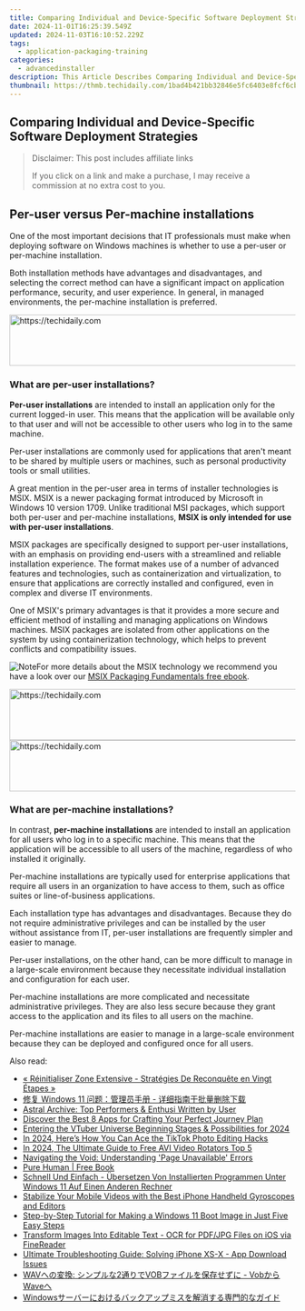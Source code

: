 ```yaml
---
title: Comparing Individual and Device-Specific Software Deployment Strategies
date: 2024-11-01T16:25:39.549Z
updated: 2024-11-03T16:10:52.229Z
tags:
  - application-packaging-training
categories:
  - advancedinstaller
description: This Article Describes Comparing Individual and Device-Specific Software Deployment Strategies
thumbnail: https://thmb.techidaily.com/1bad4b421bb32846e5fc6403e8fcf6cbbd15b750f94fb78ec302f18fa7afd0c5.jpg
---
```


## Comparing Individual and Device-Specific Software Deployment Strategies

>  Disclaimer: This post includes affiliate links
>
>  If you click on a link and make a purchase, I may receive a commission at no extra cost to you.
>

## Per-user versus Per-machine installations

One of the most important decisions that IT professionals must make when deploying software on Windows machines is whether to use a per-user or per-machine installation. 

Both installation methods have advantages and disadvantages, and selecting the correct method can have a significant impact on application performance, security, and user experience. In general, in managed environments, the per-machine installation is preferred.

<!-- affiliate ads begin -->
<a href="https://appsumo.8odi.net/c/5597632/2112007/7443" target="_top" id="2112007">
  <img src="//a.impactradius-go.com/display-ad/7443-2112007" border="0" alt="https://techidaily.com" width="728" height="90"/>
</a>
<img height="0" width="0" src="https://appsumo.8odi.net/i/5597632/2112007/7443" style="position:absolute;visibility:hidden;" border="0" />
<!-- affiliate ads end -->

### What are per-user installations?

**Per-user installations** are intended to install an application only for the current logged-in user. This means that the application will be available only to that user and will not be accessible to other users who log in to the same machine. 

Per-user installations are commonly used for applications that aren't meant to be shared by multiple users or machines, such as personal productivity tools or small utilities.

A great mention in the per-user area in terms of installer technologies is MSIX. MSIX is a newer packaging format introduced by Microsoft in Windows 10 version 1709\. Unlike traditional MSI packages, which support both per-user and per-machine installations, **MSIX is only intended for use with per-user installations**.

MSIX packages are specifically designed to support per-user installations, with an emphasis on providing end-users with a streamlined and reliable installation experience. The format makes use of a number of advanced features and technologies, such as containerization and virtualization, to ensure that applications are correctly installed and configured, even in complex and diverse IT environments.

One of MSIX's primary advantages is that it provides a more secure and efficient method of installing and managing applications on Windows machines. MSIX packages are isolated from other applications on the system by using containerization technology, which helps to prevent conflicts and compatibility issues.

![Note](https://cdn.advancedinstaller.com/svg/common/IconMessageNote.svg)For more details about the MSIX technology we recommend you have a look over our [MSIX Packaging Fundamentals free ebook](https://tools.techidaily.com/advancedinstaller/products/).

<!-- affiliate ads begin -->
<a href="https://ursime.pxf.io/c/5597632/2136536/16384" target="_top" id="2136536">
  <img src="//a.impactradius-go.com/display-ad/16384-2136536" border="0" alt="https://techidaily.com" width="728" height="90"/>
</a>
<img height="0" width="0" src="https://ursime.pxf.io/i/5597632/2136536/16384" style="position:absolute;visibility:hidden;" border="0" />
<!-- affiliate ads end -->

<!-- affiliate ads begin -->
<a href="https://appsumo.8odi.net/c/5597632/2144287/7443" target="_top" id="2144287">
  <img src="//a.impactradius-go.com/display-ad/7443-2144287" border="0" alt="https://techidaily.com" width="600" height="90"/>
</a>
<img height="0" width="0" src="https://appsumo.8odi.net/i/5597632/2144287/7443" style="position:absolute;visibility:hidden;" border="0" />
<!-- affiliate ads end -->

### What are per-machine installations?

In contrast, **per-machine installations** are intended to install an application for all users who log in to a specific machine. This means that the application will be accessible to all users of the machine, regardless of who installed it originally. 

Per-machine installations are typically used for enterprise applications that require all users in an organization to have access to them, such as office suites or line-of-business applications.

Each installation type has advantages and disadvantages. Because they do not require administrative privileges and can be installed by the user without assistance from IT, per-user installations are frequently simpler and easier to manage. 

Per-user installations, on the other hand, can be more difficult to manage in a large-scale environment because they necessitate individual installation and configuration for each user.

Per-machine installations are more complicated and necessitate administrative privileges. They are also less secure because they grant access to the application and its files to all users on the machine. 

Per-machine installations are easier to manage in a large-scale environment because they can be deployed and configured once for all users.

<ins class="adsbygoogle"
     style="display:block"
     data-ad-format="autorelaxed"
     data-ad-client="ca-pub-7571918770474297"
     data-ad-slot="1223367746"></ins>

<ins class="adsbygoogle"
     style="display:block"
     data-ad-client="ca-pub-7571918770474297"
     data-ad-slot="8358498916"
     data-ad-format="auto"
     data-full-width-responsive="true"></ins>

<span class="atpl-alsoreadstyle">Also read:</span>
<div><ul>
<li><a href="https://win-updates.techidaily.com/reinitialiser-zone-extensive-strategies-de-reconquete-en-vingt-etapes/"><u>« Réinitialiser Zone Extensive - Stratégies De Reconquête en Vingt Étapes »</u></a></li>
<li><a href="https://win-updates.techidaily.com/1728485868485-windows-11/"><u>修复 Windows 11 问题：管理员手册 - 详细指南于批量删除下载</u></a></li>
<li><a href="https://data-wizards.techidaily.com/astral-archive-top-performers-and-enthusi-written-by-user/"><u>Astral Archive: Top Performers & Enthusi Written by User</u></a></li>
<li><a href="https://techtrends.techidaily.com/discover-the-best-8-apps-for-crafting-your-perfect-journey-plan/"><u>Discover the Best 8 Apps for Crafting Your Perfect Journey Plan</u></a></li>
<li><a href="https://youtube-videos.techidaily.com/entering-the-vtuber-universe-beginning-stages-and-possibilities-for-2024/"><u>Entering the VTuber Universe Beginning Stages & Possibilities for 2024</u></a></li>
<li><a href="https://tiktok-video-recordings.techidaily.com/in-2024-heres-how-you-can-ace-the-tiktok-photo-editing-hacks/"><u>In 2024, Here’s How You Can Ace the TikTok Photo Editing Hacks</u></a></li>
<li><a href="https://smart-video-creator.techidaily.com/in-2024-the-ultimate-guide-to-free-avi-video-rotators-top-5/"><u>In 2024, The Ultimate Guide to Free AVI Video Rotators Top 5</u></a></li>
<li><a href="https://win-updates.techidaily.com/navigating-the-void-understanding-page-unavailable-errors/"><u>Navigating the Void: Understanding 'Page Unavailable' Errors</u></a></li>
<li><a href="https://novels-ebooks.techidaily.com/211387800--pure-human/"><u>Pure Human | Free Book</u></a></li>
<li><a href="https://win-updates.techidaily.com/schnell-und-einfach-ubersetzen-von-installierten-programmen-unter-windows-11-auf-einen-anderen-rechner/"><u>Schnell Und Einfach - Übersetzen Von Installierten Programmen Unter Windows 11 Auf Einen Anderen Rechner</u></a></li>
<li><a href="https://os-tips.techidaily.com/stabilize-your-mobile-videos-with-the-best-iphone-handheld-gyroscopes-and-editors/"><u>Stabilize Your Mobile Videos with the Best iPhone Handheld Gyroscopes and Editors</u></a></li>
<li><a href="https://win-updates.techidaily.com/step-by-step-tutorial-for-making-a-windows-11-boot-image-in-just-five-easy-steps/"><u>Step-by-Step Tutorial for Making a Windows 11 Boot Image in Just Five Easy Steps</u></a></li>
<li><a href="https://solve-marvelous.techidaily.com/transform-images-into-editable-text-ocr-for-pdfjpg-files-on-ios-via-finereader/"><u>Transform Images Into Editable Text - OCR for PDF/JPG Files on iOS via FineReader</u></a></li>
<li><a href="https://win-updates.techidaily.com/ultimate-troubleshooting-guide-solving-iphone-xs-x-app-download-issues/"><u>Ultimate Troubleshooting Guide: Solving iPhone XS-X - App Download Issues</u></a></li>
<li><a href="https://win-online.techidaily.com/wav-2vob-vobwave/"><u>WAVへの変換: シンプルな2通りでVOBファイルを保存せずに - VobからWaveへ</u></a></li>
<li><a href="https://win-updates.techidaily.com/1728497641223-windows/"><u>Windowsサーバーにおけるバックアップミスを解消する専門的なガイド</u></a></li>
</ul></div>

